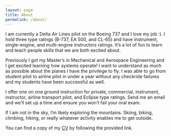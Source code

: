 ```yaml
---
layout: page
title: About
permalink: /about/
---
```


I am currently a Delta Air Lines pilot on the Boeing 737 and I love my job :).  I hold three type ratings (B-737, EA 500, and CL-65) and have instrument, single-engine, and multi-engine instructors ratings. It’s a lot of fun to learn and teach people skills that we are both excited about.

Previously I got my Master’s in Mechanical and Aerospace Engineering and I get excited learning how systems operate! I want to understand as much as possible about the planes I have the privilege to fly. I was able to go from student pilot to airline pilot in under a year without any checkride failures and my students have been successful as well. 

I offer one on one ground instruction for private, commercial, instrument, instructor, airline transport pilot, and Eclipse type ratings. Send me an email and we’ll set up a time and ensure you won’t fail your oral exam. 

If I am not in the sky, I’m likely exploring the mountains. Skiing, biking, climbing, hiking, or really whatever activity enables me to get outside. 

You can find a copy of my <a target = "_blank" href = "/assets/Laura_McNerney_CV.pdf">CV</a>
by following the provided link.





